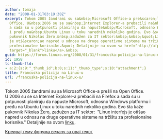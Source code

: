 ```yaml
---
author: tomaja
date: "2008-01-31T03:19:30Z"
excerpt: Tokom 2005 žandrami su sa&nbsp;Microsoft Office-a pre&scaron;li na&nbsp;Open
  Office. U&nbsp;2006 su se sa&nbsp;Internet Explorer-a prebacili na&nbsp;Firefox
  a sada su u potpunosti planiraju da napuste&nbsp;Microsoft, odnosno Windows platformu
  i pređu na&nbsp;Ubuntu Linux u toku narednih nekoliko godina. Evo &scaron;ta kaže
  pukovnik Nikolas Žero,&nbsp;zadužen za IT sektor:&nbsp;&nbsp;&quot;Linux interfejs
  je oti&scaron;ao napred u odnosu na druge operativne sisteme na trži&scaron;tu za
  profesionalne korisnike.&quot; Detaljnije na ovom <a href="http://afp.google.com/article/ALeqM5iU4Lq7tOR_WVOJLZ3IeRaIH03x6w"
  target="_blank">linku</a>.&nbsp;
guid: https://forum.linuxo.org/2008/01/31/francuska-policija-na-linux-u/
id: 1958
tc-thumb-fld:
- a:2:{s:9:"_thumb_id";b:0;s:11:"_thumb_type";s:10:"attachment";}
title: Francuska policija na Linux-u
url: /francuska-policija-na-linux-u/
---
```

Tokom 2005 žandrami su sa&nbsp;Microsoft Office-a pre&scaron;li na&nbsp;Open Office. U&nbsp;2006 su se sa&nbsp;Internet Explorer-a prebacili na&nbsp;Firefox a sada su u potpunosti planiraju da napuste&nbsp;Microsoft, odnosno Windows platformu i pređu na&nbsp;Ubuntu Linux u toku narednih nekoliko godina. Evo &scaron;ta kaže pukovnik Nikolas Žero,&nbsp;zadužen za IT sektor:&nbsp;&nbsp;"Linux interfejs je oti&scaron;ao napred u odnosu na druge operativne sisteme na trži&scaron;tu za profesionalne korisnike." Detaljnije na ovom <a href="http://afp.google.com/article/ALeqM5iU4Lq7tOR_WVOJLZ3IeRaIH03x6w" target="_blank">linku</a>.&nbsp;<!--break-->

[Креирај тему форума везану за овај текст](https://linuxo.org/nova-tema-na-forumu/?se_pid=1958)